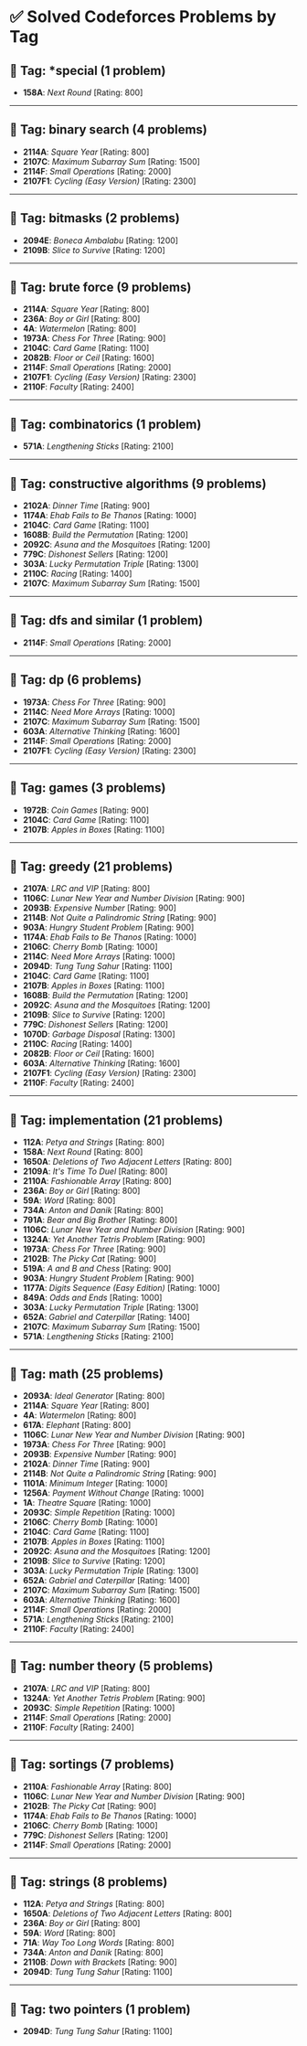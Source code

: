 # ✅ Solved Codeforces Problems by Tag

## 🔖 Tag: *special (1 problem)
- **158A**: _Next Round_ [Rating: 800]

---

## 🔖 Tag: binary search (4 problems)
- **2114A**: _Square Year_ [Rating: 800]  
- **2107C**: _Maximum Subarray Sum_ [Rating: 1500]  
- **2114F**: _Small Operations_ [Rating: 2000]  
- **2107F1**: _Cycling (Easy Version)_ [Rating: 2300]  

---

## 🔖 Tag: bitmasks (2 problems)
- **2094E**: _Boneca Ambalabu_ [Rating: 1200]  
- **2109B**: _Slice to Survive_ [Rating: 1200]  

---

## 🔖 Tag: brute force (9 problems)
- **2114A**: _Square Year_ [Rating: 800]  
- **236A**: _Boy or Girl_ [Rating: 800]  
- **4A**: _Watermelon_ [Rating: 800]  
- **1973A**: _Chess For Three_ [Rating: 900]  
- **2104C**: _Card Game_ [Rating: 1100]  
- **2082B**: _Floor or Ceil_ [Rating: 1600]  
- **2114F**: _Small Operations_ [Rating: 2000]  
- **2107F1**: _Cycling (Easy Version)_ [Rating: 2300]  
- **2110F**: _Faculty_ [Rating: 2400]  

---

## 🔖 Tag: combinatorics (1 problem)
- **571A**: _Lengthening Sticks_ [Rating: 2100]  

---

## 🔖 Tag: constructive algorithms (9 problems)
- **2102A**: _Dinner Time_ [Rating: 900]  
- **1174A**: _Ehab Fails to Be Thanos_ [Rating: 1000]  
- **2104C**: _Card Game_ [Rating: 1100]  
- **1608B**: _Build the Permutation_ [Rating: 1200]  
- **2092C**: _Asuna and the Mosquitoes_ [Rating: 1200]  
- **779C**: _Dishonest Sellers_ [Rating: 1200]  
- **303A**: _Lucky Permutation Triple_ [Rating: 1300]  
- **2110C**: _Racing_ [Rating: 1400]  
- **2107C**: _Maximum Subarray Sum_ [Rating: 1500]  

---

## 🔖 Tag: dfs and similar (1 problem)
- **2114F**: _Small Operations_ [Rating: 2000]  

---

## 🔖 Tag: dp (6 problems)
- **1973A**: _Chess For Three_ [Rating: 900]  
- **2114C**: _Need More Arrays_ [Rating: 1000]  
- **2107C**: _Maximum Subarray Sum_ [Rating: 1500]  
- **603A**: _Alternative Thinking_ [Rating: 1600]  
- **2114F**: _Small Operations_ [Rating: 2000]  
- **2107F1**: _Cycling (Easy Version)_ [Rating: 2300]  

---

## 🔖 Tag: games (3 problems)
- **1972B**: _Coin Games_ [Rating: 900]  
- **2104C**: _Card Game_ [Rating: 1100]  
- **2107B**: _Apples in Boxes_ [Rating: 1100]  

---

## 🔖 Tag: greedy (21 problems)
- **2107A**: _LRC and VIP_ [Rating: 800]  
- **1106C**: _Lunar New Year and Number Division_ [Rating: 900]  
- **2093B**: _Expensive Number_ [Rating: 900]  
- **2114B**: _Not Quite a Palindromic String_ [Rating: 900]  
- **903A**: _Hungry Student Problem_ [Rating: 900]  
- **1174A**: _Ehab Fails to Be Thanos_ [Rating: 1000]  
- **2106C**: _Cherry Bomb_ [Rating: 1000]  
- **2114C**: _Need More Arrays_ [Rating: 1000]  
- **2094D**: _Tung Tung Sahur_ [Rating: 1100]  
- **2104C**: _Card Game_ [Rating: 1100]  
- **2107B**: _Apples in Boxes_ [Rating: 1100]  
- **1608B**: _Build the Permutation_ [Rating: 1200]  
- **2092C**: _Asuna and the Mosquitoes_ [Rating: 1200]  
- **2109B**: _Slice to Survive_ [Rating: 1200]  
- **779C**: _Dishonest Sellers_ [Rating: 1200]  
- **1070D**: _Garbage Disposal_ [Rating: 1300]  
- **2110C**: _Racing_ [Rating: 1400]  
- **2082B**: _Floor or Ceil_ [Rating: 1600]  
- **603A**: _Alternative Thinking_ [Rating: 1600]  
- **2107F1**: _Cycling (Easy Version)_ [Rating: 2300]  
- **2110F**: _Faculty_ [Rating: 2400]  

---

## 🔖 Tag: implementation (21 problems)
- **112A**: _Petya and Strings_ [Rating: 800]  
- **158A**: _Next Round_ [Rating: 800]  
- **1650A**: _Deletions of Two Adjacent Letters_ [Rating: 800]  
- **2109A**: _It's Time To Duel_ [Rating: 800]  
- **2110A**: _Fashionable Array_ [Rating: 800]  
- **236A**: _Boy or Girl_ [Rating: 800]  
- **59A**: _Word_ [Rating: 800]  
- **734A**: _Anton and Danik_ [Rating: 800]  
- **791A**: _Bear and Big Brother_ [Rating: 800]  
- **1106C**: _Lunar New Year and Number Division_ [Rating: 900]  
- **1324A**: _Yet Another Tetris Problem_ [Rating: 900]  
- **1973A**: _Chess For Three_ [Rating: 900]  
- **2102B**: _The Picky Cat_ [Rating: 900]  
- **519A**: _A and B and Chess_ [Rating: 900]  
- **903A**: _Hungry Student Problem_ [Rating: 900]  
- **1177A**: _Digits Sequence (Easy Edition)_ [Rating: 1000]  
- **849A**: _Odds and Ends_ [Rating: 1000]  
- **303A**: _Lucky Permutation Triple_ [Rating: 1300]  
- **652A**: _Gabriel and Caterpillar_ [Rating: 1400]  
- **2107C**: _Maximum Subarray Sum_ [Rating: 1500]  
- **571A**: _Lengthening Sticks_ [Rating: 2100]  

---

## 🔖 Tag: math (25 problems)
- **2093A**: _Ideal Generator_ [Rating: 800]  
- **2114A**: _Square Year_ [Rating: 800]  
- **4A**: _Watermelon_ [Rating: 800]  
- **617A**: _Elephant_ [Rating: 800]  
- **1106C**: _Lunar New Year and Number Division_ [Rating: 900]  
- **1973A**: _Chess For Three_ [Rating: 900]  
- **2093B**: _Expensive Number_ [Rating: 900]  
- **2102A**: _Dinner Time_ [Rating: 900]  
- **2114B**: _Not Quite a Palindromic String_ [Rating: 900]  
- **1101A**: _Minimum Integer_ [Rating: 1000]  
- **1256A**: _Payment Without Change_ [Rating: 1000]  
- **1A**: _Theatre Square_ [Rating: 1000]  
- **2093C**: _Simple Repetition_ [Rating: 1000]  
- **2106C**: _Cherry Bomb_ [Rating: 1000]  
- **2104C**: _Card Game_ [Rating: 1100]  
- **2107B**: _Apples in Boxes_ [Rating: 1100]  
- **2092C**: _Asuna and the Mosquitoes_ [Rating: 1200]  
- **2109B**: _Slice to Survive_ [Rating: 1200]  
- **303A**: _Lucky Permutation Triple_ [Rating: 1300]  
- **652A**: _Gabriel and Caterpillar_ [Rating: 1400]  
- **2107C**: _Maximum Subarray Sum_ [Rating: 1500]  
- **603A**: _Alternative Thinking_ [Rating: 1600]  
- **2114F**: _Small Operations_ [Rating: 2000]  
- **571A**: _Lengthening Sticks_ [Rating: 2100]  
- **2110F**: _Faculty_ [Rating: 2400]  

---

## 🔖 Tag: number theory (5 problems)
- **2107A**: _LRC and VIP_ [Rating: 800]  
- **1324A**: _Yet Another Tetris Problem_ [Rating: 900]  
- **2093C**: _Simple Repetition_ [Rating: 1000]  
- **2114F**: _Small Operations_ [Rating: 2000]  
- **2110F**: _Faculty_ [Rating: 2400]  

---

## 🔖 Tag: sortings (7 problems)
- **2110A**: _Fashionable Array_ [Rating: 800]  
- **1106C**: _Lunar New Year and Number Division_ [Rating: 900]  
- **2102B**: _The Picky Cat_ [Rating: 900]  
- **1174A**: _Ehab Fails to Be Thanos_ [Rating: 1000]  
- **2106C**: _Cherry Bomb_ [Rating: 1000]  
- **779C**: _Dishonest Sellers_ [Rating: 1200]  
- **2114F**: _Small Operations_ [Rating: 2000]  

---

## 🔖 Tag: strings (8 problems)
- **112A**: _Petya and Strings_ [Rating: 800]  
- **1650A**: _Deletions of Two Adjacent Letters_ [Rating: 800]  
- **236A**: _Boy or Girl_ [Rating: 800]  
- **59A**: _Word_ [Rating: 800]  
- **71A**: _Way Too Long Words_ [Rating: 800]  
- **734A**: _Anton and Danik_ [Rating: 800]  
- **2110B**: _Down with Brackets_ [Rating: 900]  
- **2094D**: _Tung Tung Sahur_ [Rating: 1100]  

---

## 🔖 Tag: two pointers (1 problem)
- **2094D**: _Tung Tung Sahur_ [Rating: 1100]  
